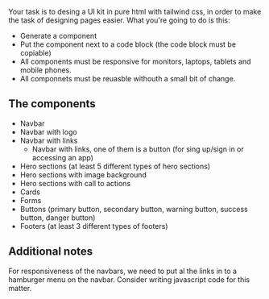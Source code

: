 Your task is to desing a UI kit in pure html with tailwind css, in order to make the task of designing pages easier. What you're going to do is this: 

- Generate a component 
- Put the component next to a code block (the code block must be copiable)
- All components must be responsive for monitors, laptops, tablets and mobile phones. 
- All componnets must be reuasble withouth a small bit of change. 

## The components

- Navbar 
- Navbar with logo 
- Navbar with links
    - Navbar with links, one of them is a button (for sing up/sign in or accessing an app)
- Hero sections (at least 5 different types of hero sections)
- Hero sections with image background
- Hero sections with call to actions 
- Cards 
- Forms 
- Buttons (primary button, secondary button, warning button, success button, danger button)
- Footers (at least 3 different types of footers)

## Additional notes 

For responsiveness of the navbars, we need to put al the links in to a hamburger menu on the navbar. Consider writing javascript code for this matter. 